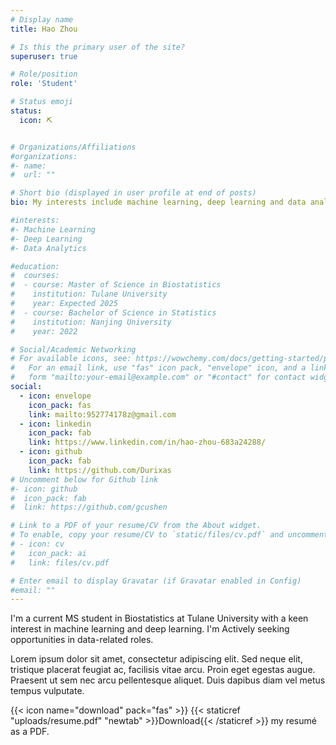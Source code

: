 ```yaml
---
# Display name
title: Hao Zhou

# Is this the primary user of the site?
superuser: true

# Role/position
role: 'Student'

# Status emoji
status:
  icon: ⛏


# Organizations/Affiliations
#organizations:
#- name: 
#  url: ""

# Short bio (displayed in user profile at end of posts)
bio: My interests include machine learning, deep learning and data analytics.

#interests:
#- Machine Learning
#- Deep Learning
#- Data Analytics

#education:
#  courses:
#  - course: Master of Science in Biostatistics
#    institution: Tulane University
#    year: Expected 2025
#  - course: Bachelor of Science in Statistics
#    institution: Nanjing University
#    year: 2022

# Social/Academic Networking
# For available icons, see: https://wowchemy.com/docs/getting-started/page-builder/#icons
#   For an email link, use "fas" icon pack, "envelope" icon, and a link in the
#   form "mailto:your-email@example.com" or "#contact" for contact widget.
social:
  - icon: envelope
    icon_pack: fas
    link: mailto:952774178z@gmail.com
  - icon: linkedin
    icon_pack: fab
    link: https://www.linkedin.com/in/hao-zhou-683a24288/
  - icon: github
    icon_pack: fab
    link: https://github.com/Durixas
# Uncomment below for Github link
#- icon: github
#  icon_pack: fab
#  link: https://github.com/gcushen

# Link to a PDF of your resume/CV from the About widget.
# To enable, copy your resume/CV to `static/files/cv.pdf` and uncomment the lines below.
# - icon: cv
#   icon_pack: ai
#   link: files/cv.pdf

# Enter email to display Gravatar (if Gravatar enabled in Config)
#email: ""
---
```


I'm a current MS student in Biostatistics at Tulane University with a keen interest in machine learning and deep learning. I'm Actively seeking opportunities in data-related roles.

Lorem ipsum dolor sit amet, consectetur adipiscing elit. Sed neque elit, tristique placerat feugiat ac, facilisis vitae arcu. Proin eget egestas augue. Praesent ut sem nec arcu pellentesque aliquet. Duis dapibus diam vel metus tempus vulputate.

{{< icon name="download" pack="fas" >}} {{< staticref "uploads/resume.pdf" "newtab" >}}Download{{< /staticref >}} my resumé as a PDF.
